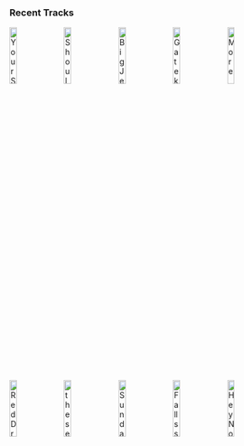 ### Recent Tracks
[<img src='https://lastfm.freetls.fastly.net/i/u/300x300/eb83753661bd17605659bb919b6e69fa.png' width='16%' height='16%' alt='Your Song'>](https://www.last.fm/music/elton%2bjohn/_/your%2bsong)&nbsp;&nbsp;&nbsp;&nbsp;[<img src='https://lastfm.freetls.fastly.net/i/u/300x300/d614fa243d5d553c487753cff4435f09.png' width='16%' height='16%' alt='Shoulders'>](https://www.last.fm/music/levi%2bmatthan/_/shoulders)&nbsp;&nbsp;&nbsp;&nbsp;[<img src='https://lastfm.freetls.fastly.net/i/u/300x300/aa7d4069a5c644aadebc210a3b42fb31.png' width='16%' height='16%' alt='Big Jet Plane'>](https://www.last.fm/music/angus%2b%2526%2bjulia%2bstone/_/big%2bjet%2bplane)&nbsp;&nbsp;&nbsp;&nbsp;[<img src='https://lastfm.freetls.fastly.net/i/u/300x300/d0afed9e66e077bd0a4b7a3baa4ac8db.png' width='16%' height='16%' alt='Gatekeeper'>](https://www.last.fm/music/generationals/_/gatekeeper)&nbsp;&nbsp;&nbsp;&nbsp;[<img src='https://lastfm.freetls.fastly.net/i/u/300x300/3c0934ad6c5226a4ec85991fc195db66.png' width='16%' height='16%' alt='More'>](https://www.last.fm/music/jess%2bbest/_/more)&nbsp;&nbsp;&nbsp;&nbsp;<br>[<img src='https://lastfm.freetls.fastly.net/i/u/300x300/71ecbb0e27704bf6e0dbfbffa53d85f0.png' width='16%' height='16%' alt='Red Dress'>](https://www.last.fm/music/magic%2521/_/red%2bdress)&nbsp;&nbsp;&nbsp;&nbsp;[<img src='https://lastfm.freetls.fastly.net/i/u/300x300/001e808f2b9c63eb7f406bfb5624e6ff.png' width='16%' height='16%' alt='these are my friends'>](https://www.last.fm/music/lovelytheband/_/these%2bare%2bmy%2bfriends)&nbsp;&nbsp;&nbsp;&nbsp;[<img src='https://lastfm.freetls.fastly.net/i/u/300x300/78ced537806df2f04eae30257656d60f.png' width='16%' height='16%' alt='Sunday Morning (feat. Josie Dunne)'>](https://www.last.fm/music/matoma/_/sunday%2bmorning%2b%2528feat.%2bjosie%2bdunne%2529)&nbsp;&nbsp;&nbsp;&nbsp;[<img src='https://lastfm.freetls.fastly.net/i/u/300x300/ce8310d707919b0fd990e673b2367289.png' width='16%' height='16%' alt='Fallss'>](https://www.last.fm/music/bayonne/_/fallss)&nbsp;&nbsp;&nbsp;&nbsp;[<img src='https://lastfm.freetls.fastly.net/i/u/300x300/b1ec6331d136db381df107802373efb5.png' width='16%' height='16%' alt='Hey Now (Feat. Kyle) - Single Mix'>](https://www.last.fm/music/martin%2bsolveig/_/hey%2bnow%2b%2528feat.%2bkyle%2529%2b-%2bsingle%2bmix)&nbsp;&nbsp;&nbsp;&nbsp;<br>